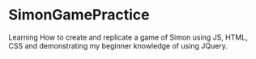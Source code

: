 # SimonGamePractice
Learning How to create and replicate a game of Simon using JS, HTML, CSS and demonstrating my beginner knowledge of using JQuery.
